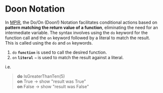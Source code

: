 
# Doon Notation
In [MPIR](https://github.com/tobybenjaminclark/mpir), the  Do/On (Doon!) Notation facilitates conditional actions based on **pattern matching the return value of a function**, eliminating the need for an intermediate variable. The syntax involves using the `do` keyword for the function call and the `on` keyword followed by a literal to match the result. 
This is called using the `do` and `on` keywords.

1. `do` **`function`** is used to call the desired function.
2. `on` **`literal`** `→` is used to match the result against a literal.

i.e.
>    **do** IsGreaterThanTen(5)<br>
     **on** True → show "result was True"<br>
     **on** False → show "result was False"